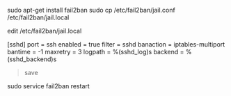 sudo apt-get install fail2ban
sudo cp /etc/fail2ban/jail.conf /etc/fail2ban/jail.local

edit /etc/fail2ban/jail.local

[sshd]
port = ssh
enabled = true
filter = sshd
banaction = iptables-multiport
bantime = -1
maxretry = 3
logpath = %(sshd_log)s
backend = %(sshd_backend)s

> save

sudo service fail2ban restart



